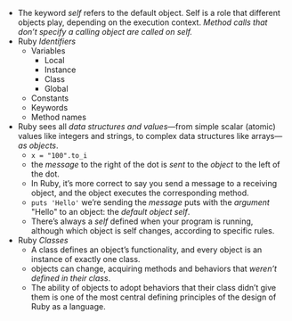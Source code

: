 - The keyword *self* refers to the default object. Self is a role that different objects play, depending on the execution context. *Method calls that don’t specify a calling object are called on self.*
- Ruby *Identifiers*
	- Variables
		- Local
		- Instance
		- Class
		- Global
	- Constants
	- Keywords
	- Method names
- Ruby sees all *data structures and values*—from simple scalar (atomic) values like integers and strings, to complex data structures like arrays—*as objects*.
	- `x = "100".to_i`
	- the *message* to the right of the dot is *sent* to the *object* to the left of the dot. 
	- In Ruby, it’s more correct to say you send a message to a receiving object, and the object executes the corresponding method.
	- `puts 'Hello'` we’re sending the *message* puts with the *argument* "Hello" to an object: the *default object self*.
	- There’s always a *self* defined when your program is running, although which object is self changes, according to specific rules.
- Ruby *Classes*
	- A class defines an object’s functionality, and every object is an instance of exactly one class.
	- objects can change, acquiring methods and behaviors that *weren’t defined in their class*.
	- The ability of objects to adopt behaviors that their class didn’t give them is one of the most central defining principles of the design of Ruby as a language.
